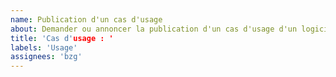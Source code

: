 ```yaml
---
name: Publication d'un cas d'usage
about: Demander ou annoncer la publication d'un cas d'usage d'un logiciel du SILL
title: 'Cas d'usage : '
labels: 'Usage'
assignees: 'bzg'
---
```


<!-- Quel est le logiciel concerné par ce cas d'usage ? -->

<!-- Quelle est l'administration concernée par ce cas d'usage ? -->

<!-- Partagez une URL vers le cas d'usage publié ou précisez votre demande -->


